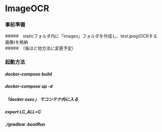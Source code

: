 # ImageOCR

### 事前準備

#####　staticフォルダ内に「images」フォルダを作成し、test.jpeg(OCRする画像)を格納  
#####　（後ほど他方法に変更予定）  

### 起動方法  

##### docker-compose build
##### docker-compose up -d

##### 「docker exec」 でコンテナ内に入る
##### export LC_ALL=C

##### ./gradlew :bootRun

